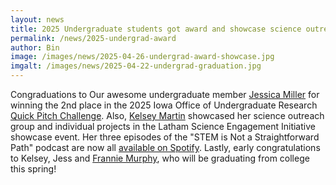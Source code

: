 ```yaml
---
layout: news
title: 2025 Undergraduate students got award and showcase science outreach project
permalink: /news/2025-undergrad-award
author: Bin
image: /images/news/2025-04-26-undergrad-award-showcase.jpg
imgalt: /images/news/2025-04-22-undergrad-graduation.jpg
---
```


Congraduations to Our awesome undergraduate member [Jessica Miller](https://www.binhe-lab.org/members/jessica-miller) for winning the 2nd place in the 2025 Iowa Office of Undergraduate Research [Quick Pitch Challenge](https://our.research.uiowa.edu/events-0/quick-pitch-challenge). Also, [Kelsey Martin](https://www.binhe-lab.org/members/kelsey-martin) showcased her science outreach group and individual projects in the Latham Science Engagement Initiative showcase event. Her three episodes of the "STEM is Not a Straightforward Path" podcast are now all [available on Spotify](https://open.spotify.com/episode/4iXlVEOyVRlrC9VLQ9byKg?si=qyL1DLgVSNi4jhugVdPtnA). Lastly, early congratulations to Kelsey, Jess and [Frannie Murphy](https://www.binhe-lab.org/members/frannie-murphy), who will be graduating from college this spring!
